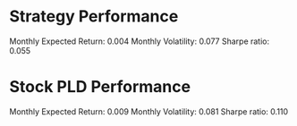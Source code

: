 # Strategy Performance
Monthly Expected Return: 0.004
Monthly Volatility: 0.077
Sharpe ratio: 0.055
# Stock PLD Performance
Monthly Expected Return: 0.009
Monthly Volatility: 0.081
Sharpe ratio: 0.110
